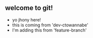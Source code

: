 ## welcome to git!

- yo jhony here!
- this is coming from 'dev-ctowannabe'
- I'm adding this from 'feature-branch'